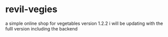 # revil-vegies
a simple online shop for vegetables version 1.2.2
i will be updating with the fulll version including the backend
